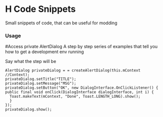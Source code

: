 # H Code Snippets

Small snippets of code, that can be useful for modding


### Usage
#Access private AlertDialog 
A step by step series of examples that tell you how to get a development env running

Say what the step will be

```
AlertDialog privateDialog = = createAlertDialog(this.mContext //Context);
privateDialog.setTitle("TITLE");
privateDialog.setMessage("MSG");
privateDialog.setButton("OK", new DialogInterface.OnClickListener() {
public final void onClick(DialogInterface dialogInterface, int i) {
  Toast.makeText(mContext, "Done", Toast.LENGTH_LONG).show();
  }
});
privateDialog.show();
```
